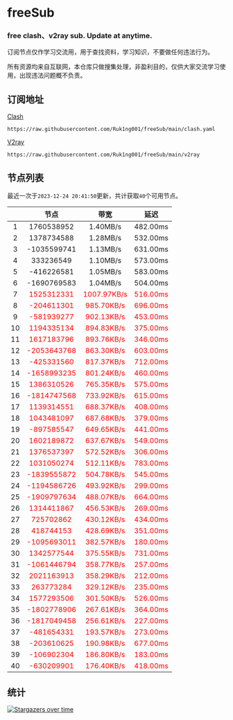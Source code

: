 # freeSub
### free clash、v2ray sub. Update at anytime.

订阅节点仅作学习交流用，用于查找资料，学习知识，不要做任何违法行为。

所有资源均来自互联网，本仓库只做搜集处理，非盈利目的，仅供大家交流学习使用，出现违法问题概不负责。

## 订阅地址
[Clash](https://raw.githubusercontent.com/Ruk1ng001/freeSub/main/clash.yaml)
```
https://raw.githubusercontent.com/Ruk1ng001/freeSub/main/clash.yaml
```
[V2ray](https://raw.githubusercontent.com/Ruk1ng001/freeSub/main/v2ray)
```
https://raw.githubusercontent.com/Ruk1ng001/freeSub/main/v2ray
```

## 节点列表

最近一次于`2023-12-24 20:41:50`更新，共计获取`40`个可用节点。

|  | 节点 | 带宽 | 延迟 |
|:-:|:--:|:--:|:--:|
 | 1 | 1760538952 | 1.40MB/s | 482.00ms |
 | 2 | 1378734588 | 1.28MB/s | 532.00ms |
 | 3 | -1035599741 | 1.13MB/s | 631.00ms |
 | 4 | 333236549 | 1.10MB/s | 573.00ms |
 | 5 | -416226581 | 1.05MB/s | 583.00ms |
 | 6 | -1690769583 | 1.04MB/s | 504.00ms |
 | 7 | <font color=red>1525312331</font> | <font color=red>1007.97KB/s</font> | <font color=red>516.00ms</font> |
 | 8 | <font color=red>-204611301</font> | <font color=red>985.70KB/s</font> | <font color=red>696.00ms</font> |
 | 9 | <font color=red>-581939277</font> | <font color=red>902.13KB/s</font> | <font color=red>453.00ms</font> |
 | 10 | <font color=red>1194335134</font> | <font color=red>894.83KB/s</font> | <font color=red>375.00ms</font> |
 | 11 | <font color=red>1617183796</font> | <font color=red>893.76KB/s</font> | <font color=red>346.00ms</font> |
 | 12 | <font color=red>-2053643768</font> | <font color=red>863.30KB/s</font> | <font color=red>603.00ms</font> |
 | 13 | <font color=red>-425331560</font> | <font color=red>817.37KB/s</font> | <font color=red>712.00ms</font> |
 | 14 | <font color=red>-1658993235</font> | <font color=red>801.24KB/s</font> | <font color=red>460.00ms</font> |
 | 15 | <font color=red>1386310526</font> | <font color=red>765.35KB/s</font> | <font color=red>575.00ms</font> |
 | 16 | <font color=red>-1814747568</font> | <font color=red>733.92KB/s</font> | <font color=red>615.00ms</font> |
 | 17 | <font color=red>1139314551</font> | <font color=red>688.37KB/s</font> | <font color=red>408.00ms</font> |
 | 18 | <font color=red>1043481097</font> | <font color=red>687.68KB/s</font> | <font color=red>379.00ms</font> |
 | 19 | <font color=red>-897585547</font> | <font color=red>649.65KB/s</font> | <font color=red>441.00ms</font> |
 | 20 | <font color=red>1602189872</font> | <font color=red>637.67KB/s</font> | <font color=red>549.00ms</font> |
 | 21 | <font color=red>1376537397</font> | <font color=red>572.52KB/s</font> | <font color=red>306.00ms</font> |
 | 22 | <font color=red>1031050274</font> | <font color=red>512.11KB/s</font> | <font color=red>783.00ms</font> |
 | 23 | <font color=red>-1839555872</font> | <font color=red>504.78KB/s</font> | <font color=red>545.00ms</font> |
 | 24 | <font color=red>-1194586726</font> | <font color=red>493.92KB/s</font> | <font color=red>299.00ms</font> |
 | 25 | <font color=red>-1909797634</font> | <font color=red>488.07KB/s</font> | <font color=red>664.00ms</font> |
 | 26 | <font color=red>1314411867</font> | <font color=red>456.53KB/s</font> | <font color=red>269.00ms</font> |
 | 27 | <font color=red>725702862</font> | <font color=red>430.12KB/s</font> | <font color=red>434.00ms</font> |
 | 28 | <font color=red>418744153</font> | <font color=red>428.69KB/s</font> | <font color=red>351.00ms</font> |
 | 29 | <font color=red>-1095693011</font> | <font color=red>382.57KB/s</font> | <font color=red>180.00ms</font> |
 | 30 | <font color=red>1342577544</font> | <font color=red>375.55KB/s</font> | <font color=red>731.00ms</font> |
 | 31 | <font color=red>-1061446794</font> | <font color=red>358.77KB/s</font> | <font color=red>257.00ms</font> |
 | 32 | <font color=red>2021163913</font> | <font color=red>358.29KB/s</font> | <font color=red>212.00ms</font> |
 | 33 | <font color=red>263773284</font> | <font color=red>329.12KB/s</font> | <font color=red>235.00ms</font> |
 | 34 | <font color=red>1577293506</font> | <font color=red>301.50KB/s</font> | <font color=red>526.00ms</font> |
 | 35 | <font color=red>-1802778906</font> | <font color=red>267.61KB/s</font> | <font color=red>364.00ms</font> |
 | 36 | <font color=red>-1817049458</font> | <font color=red>256.61KB/s</font> | <font color=red>227.00ms</font> |
 | 37 | <font color=red>-481654331</font> | <font color=red>193.57KB/s</font> | <font color=red>273.00ms</font> |
 | 38 | <font color=red>-203610625</font> | <font color=red>190.98KB/s</font> | <font color=red>677.00ms</font> |
 | 39 | <font color=red>-106902304</font> | <font color=red>186.80KB/s</font> | <font color=red>183.00ms</font> |
 | 40 | <font color=red>-630209901</font> | <font color=red>176.40KB/s</font> | <font color=red>418.00ms</font> |


## 统计

[![Stargazers over time](https://starchart.cc/Ruk1ng001/freeSub.svg)](https://starchart.cc/Ruk1ng001/freeSub)